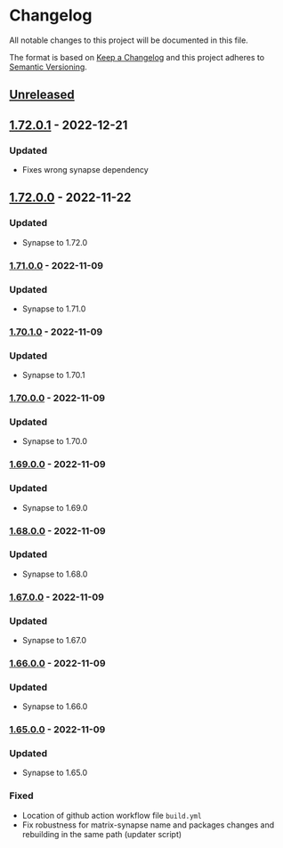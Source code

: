 # Changelog

All notable changes to this project will be documented in this file.

The format is based on [Keep a Changelog](http://keepachangelog.com/en/1.0.0/)
and this project adheres to [Semantic Versioning](http://semver.org/spec/v2.0.0.html).

## [Unreleased]

## [1.72.0.1] - 2022-12-21

### Updated

- Fixes wrong synapse dependency

## [1.72.0.0] - 2022-11-22

### Updated

- Synapse to 1.72.0

### [1.71.0.0] - 2022-11-09

### Updated

- Synapse to 1.71.0

### [1.70.1.0] - 2022-11-09

### Updated

- Synapse to 1.70.1

### [1.70.0.0] - 2022-11-09

### Updated

- Synapse to 1.70.0

### [1.69.0.0] - 2022-11-09

### Updated

- Synapse to 1.69.0

### [1.68.0.0] - 2022-11-09

### Updated

- Synapse to 1.68.0

### [1.67.0.0] - 2022-11-09

### Updated

- Synapse to 1.67.0

### [1.66.0.0] - 2022-11-09

### Updated

- Synapse to 1.66.0

### [1.65.0.0] - 2022-11-09

### Updated

- Synapse to 1.65.0

### Fixed

- Location of github action workflow file `build.yml`
- Fix robustness for matrix-synapse name and packages changes and rebuilding in the same path (updater script)

[unreleased]: https://github.com/conhealth/LifeTime-Desktop/compare/v1.72.0.1...HEAD
[1.72.0.1]: https://github.com/conhealth/LifeTime-Desktop/compare/v1.72.0.0...v1.72.0.1
[1.72.0.0]: https://github.com/conhealth/LifeTime-Desktop/compare/v1.71.0.0...v1.72.0.0
[1.71.0.0]: https://github.com/conhealth/LifeTime-Desktop/compare/v1.70.1.0...v1.71.0.0
[1.70.1.0]: https://github.com/conhealth/LifeTime-Desktop/compare/v1.70.0.0...v1.70.1.0
[1.70.0.0]: https://github.com/conhealth/LifeTime-Desktop/compare/v1.69.0.0...v1.70.0.0
[1.69.0.0]: https://github.com/conhealth/LifeTime-Desktop/compare/v1.68.0.0...v1.69.0.0
[1.68.0.0]: https://github.com/conhealth/LifeTime-Desktop/compare/v1.67.0.0...v1.68.0.0
[1.67.0.0]: https://github.com/conhealth/LifeTime-Desktop/compare/v1.66.0.0...v1.67.0.0
[1.66.0.0]: https://github.com/conhealth/LifeTime-Desktop/compare/v1.65.0.0...v1.66.0.0
[1.65.0.0]: https://github.com/conhealth/LifeTime-Desktop/compare/v1.65.0.0
